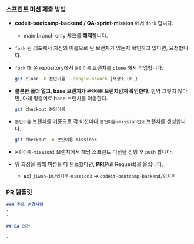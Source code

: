 ### 스프린트 미션 제출 방법

- **codeit-bootcamp-backend / QA-sprint-mission** 에서 `fork` 합니다.

  - main branch only 체크를 **해제**합니다.

- `fork` 된 레포에서 자신의 이름으로 된 브랜치가 있는지 확인하고 없다면, 요청합니다.

- `fork` 해 온 repository에서 `본인이름` 브랜치를 `clone` 해서 작업합니다.

  ```bash
  git clone -b 본인이름 --single-branch {저장소 URL}
  ```

- **클론한 폴더 열고, base 브랜치가 `본인이름` 브랜치인지 확인한다.** 만약 그렇지 않다면, 아래 명령어로 base 브랜치를 이동한다.

  ```bash
  git checkout 본인이름
  ```

- `본인이름` 브랜치를 기준으로 각 미션마다 `본인이름-mission번호` 브랜치를 생성합니다.

  ```bash
  git checkout -b 본인이름-mission3
  ```

- `본인이름-mission3` 브랜치에서 해당 스프린트 미션을 진행 후 `push` 합니다.

- 위 과정을 통해 미션을 다 완료했다면, **PR**(Pull Request)을 올립니다.

  -  ex)  `jiwoo-im/임지우-mission3` → `codeit-bootcamp-backend/임지우`



### PR 템플릿

```markdown
### 주요 변경사항
-
-

## QA 의견
-
-
```

